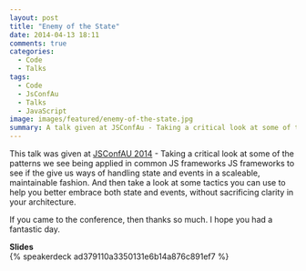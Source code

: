 ```yaml
---
layout: post
title: "Enemy of the State"
date: 2014-04-13 18:11
comments: true
categories:
  - Code
  - Talks
tags:
  - Code
  - JsConfAu
  - Talks
  - JavaScript
image: images/featured/enemy-of-the-state.jpg
summary: A talk given at JSConfAu - Taking a critical look at some of the patterns we see being applied in common JS frameworks to see if the give us ways of handling state and events in a scaleable, maintainable fashion.
---
```


This talk was given at [JSConfAU 2014][1] - Taking a critical look at some of the patterns we see being applied in common JS frameworks JS frameworks to see if the give us ways of handling state and events in a scaleable, maintainable fashion. And then take a look at some tactics you can use to help you better embrace both state and events, without sacrificing clarity in your architecture. 

If you came to the conference, then thanks so much. I hope you had a fantastic day.

 [1]: http://jsconf.au.com/ "JSConfAU 2014"

 **Slides**  
{% speakerdeck ad379110a3350131e6b14a876c891ef7 %}